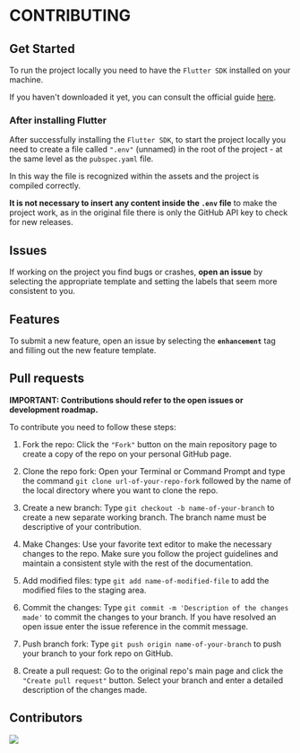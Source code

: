 # CONTRIBUTING

## Get Started

To run the project locally you need to have the `Flutter SDK` installed on your machine.

If you haven't downloaded it yet, you can consult the official guide [here](https://docs.flutter.dev/get-started/install).

### After installing Flutter

After successfully installing the `Flutter SDK`, to start the project locally you need to create a file called `".env"` (unnamed) in the root of the project - at the same level as the `pubspec.yaml` file.

In this way the file is recognized within the assets and the project is compiled correctly.

**It is not necessary to insert any content inside the `.env` file** to make the project work, as in the original file there is only the GitHub API key to check for new releases.

## Issues

If working on the project you find bugs or crashes, **open an issue** by selecting the appropriate template and setting the labels that seem more consistent to you.

## Features

To submit a new feature, open an issue by selecting the **`enhancement`** tag and filling out the new feature template.

## Pull requests

**IMPORTANT: Contributions should refer to the open issues or development roadmap.**

To contribute you need to follow these steps:

1. Fork the repo: Click the `"Fork"` button on the main repository page to create a copy of the repo on your personal GitHub page.

2. Clone the repo fork: Open your Terminal or Command Prompt and type the command `git clone url-of-your-repo-fork` followed by the name of the local directory where you want to clone the repo.

3. Create a new branch: Type `git checkout -b name-of-your-branch` to create a new separate working branch. The branch name must be descriptive of your contribution.

4. Make Changes: Use your favorite text editor to make the necessary changes to the repo. Make sure you follow the project guidelines and maintain a consistent style with the rest of the documentation.

5. Add modified files: type `git add name-of-modified-file` to add the modified files to the staging area.

6. Commit the changes: Type `git commit -m 'Description of the changes made'` to commit the changes to your branch. If you have resolved an open issue enter the issue reference in the commit message.

7. Push branch fork: Type `git push origin name-of-your-branch` to push your branch to your fork repo on GitHub.

8. Create a pull request: Go to the original repo's main page and click the `"Create pull request"` button. Select your branch and enter a detailed description of the changes made.

## Contributors

<a href="https://github.com/dariowskii/open_chat/graphs/contributors">
  <img src="https://contrib.rocks/image?repo=dariowskii/open_chat" />
</a>